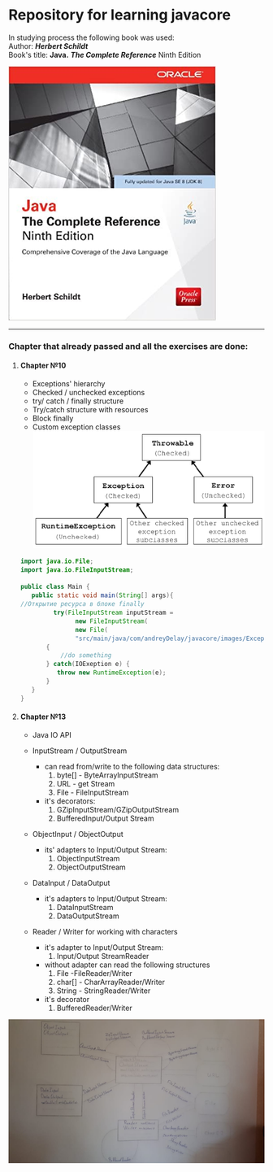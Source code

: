 # Repository for learning javacore


In studying process the following book was used:<br/>
Author: *__Herbert Schildt__* <br/>
Book's title: __Java.__ **_The Complete Reference_** Ninth Edition


![alt text](src/main/java/com/andreyDelay/javacore/images/Schildt.jpg)

***
### Chapter that already passed and all the exercises are done:

1. #### Chapter №10

    * Exceptions' hierarchy
    * Checked / unchecked exceptions
    * try/ catch / finally structure
    * Try/catch structure  with resources
    * Block finally
    * Custom exception classes<br/>
     ![alt text](src/main/java/com/andreyDelay/javacore/images/Exceptions-in-Java.png)
    ```java
   import java.io.File;
   import java.io.FileInputStream;
   
   public class Main {
       public static void main(String[] args){
   //Открытие ресурса в блоке finally 
             try(FileInputStream inputStream = 
                   new FileInputStream(
                   new File(
                   "src/main/java/com/andreyDelay/javacore/images/Exceptions-in-Java.png")))   
           {
               //do something
           } catch(IOExeption e) {
              throw new RuntimeException(e);
           }
       }
   }
    ```
2. #### Chapter №13

    * Java IO API
    
    * InputStream / OutputStream
      * can read from/write to the following data structures:
           1. byte[] - ByteArrayInputStream
           2. URL - get Stream
           3. File - FileInputStream
      * it's decorators:
           1. GZipInputStream/GZipOutputStream
           2. BufferedInput/Output Stream
           
    * ObjectInput / ObjectOutput
      * its' adapters to Input/Output Stream:
           1. ObjectInputStream
           2. ObjectOutputStream
           
    * DataInput / DataOutput
      * it's adapters to Input/Output Stream:
           1. DataInputStream
           2. DataOutputStream
    
    * Reader / Writer for working with characters
       * it's adapter to Input/Output Stream:
           1. Input/Output StreamReader
       * without adapter can read the following structures
           1. File -FileReader/Writer
           2. char[] - CharArrayReader/Writer
           3. String - StringReader/Writer
       * it's decorator
           1. BufferedReader/Writer
           
![alt text](src/main/java/com/andreyDelay/javacore/images/IO.jpg)